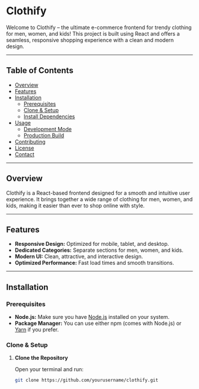 # Clothify

Welcome to Clothify – the ultimate e-commerce frontend for trendy clothing for men, women, and kids! This project is built using React and offers a seamless, responsive shopping experience with a clean and modern design.

---

## Table of Contents

- [Overview](#overview)
- [Features](#features)
- [Installation](#installation)
  - [Prerequisites](#prerequisites)
  - [Clone & Setup](#clone--setup)
  - [Install Dependencies](#install-dependencies)
- [Usage](#usage)
  - [Development Mode](#development-mode)
  - [Production Build](#production-build)
- [Contributing](#contributing)
- [License](#license)
- [Contact](#contact)

---

## Overview

Clothify is a React-based frontend designed for a smooth and intuitive user experience. It brings together a wide range of clothing for men, women, and kids, making it easier than ever to shop online with style.

---

## Features

- **Responsive Design:** Optimized for mobile, tablet, and desktop.
- **Dedicated Categories:** Separate sections for men, women, and kids.
- **Modern UI:** Clean, attractive, and interactive design.
- **Optimized Performance:** Fast load times and smooth transitions.

---

## Installation

### Prerequisites

- **Node.js:** Make sure you have [Node.js](https://nodejs.org/) installed on your system.
- **Package Manager:** You can use either npm (comes with Node.js) or [Yarn](https://yarnpkg.com/) if you prefer.

### Clone & Setup

1. **Clone the Repository**

   Open your terminal and run:

   ```bash
   git clone https://github.com/yourusername/clothify.git
